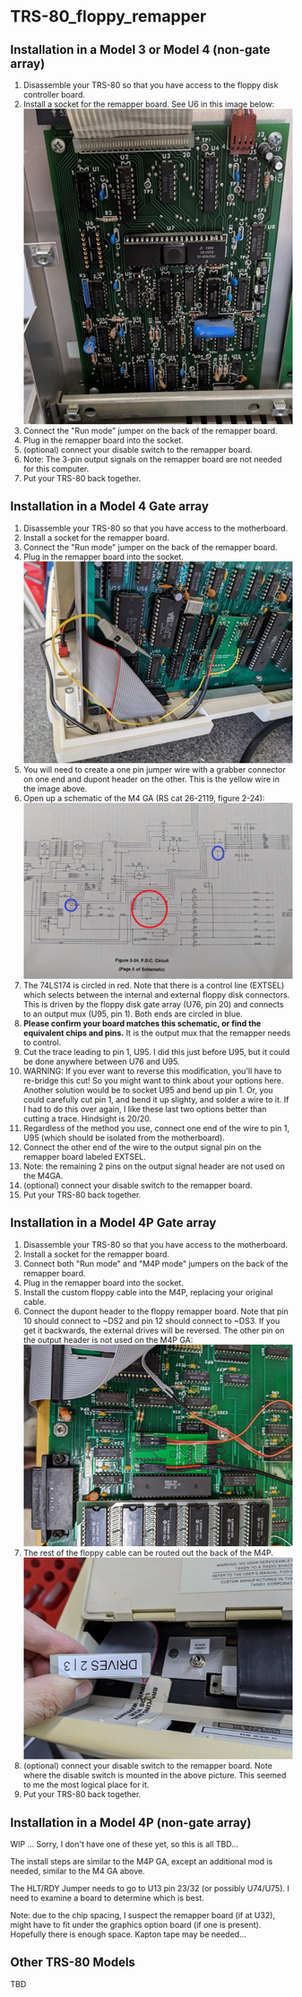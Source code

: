 # TRS-80_floppy_remapper

## Installation in a Model 3 or Model 4 (non-gate array)

1. Disassemble your TRS-80 so that you have access to the floppy disk controller board.
1. Install a socket for the remapper board.  See U6 in this image below:
<br/>![Model 3](/images/install-m3-v3.jpg)
1. Connect the "Run mode" jumper on the back of the remapper board.
1. Plug in the remapper board into the socket.
1. (optional) connect your disable switch to the remapper board.
1. Note: The 3-pin output signals on the remapper board are not needed for this computer.
1. Put your TRS-80 back together.

## Installation in a Model 4 Gate array

1. Disassemble your TRS-80 so that you have access to the motherboard.
1. Install a socket for the remapper board.
1. Connect the "Run mode" jumper on the back of the remapper board.
1. Plug in the remapper board into the socket.
<br/>![Model 4ga](/images/install-m4ga-v3.jpg)
1. You will need to create a one pin jumper wire with a grabber connector on one end and dupont header on the other.
This is the yellow wire in the image above.
1. Open up a schematic of the M4 GA (RS cat 26-2119, figure 2-24):
<br/>![Model 4ga schematic](/images/m4-ga-schem.jpg)
1. The 74LS174 is circled in red.  Note that there is a control line (EXTSEL)
which selects between the internal and external floppy disk connectors. This is driven
by the floppy disk gate array (U76, pin 20) and connects
to an output mux (U95, pin 1).  Both ends are circled in blue.
1. **Please confirm your board matches this schematic, or find the equivalent chips and pins.**  It is the
output mux that the remapper needs to control.
1. Cut the trace leading to pin 1, U95.  I did this just before U95, but
it could be done anywhere between U76 and U95.
1. WARNING: If you ever want to reverse
this modification, you'll have to re-bridge this cut!  So you might
want to think about your options here.  Another solution would be to socket U95
and bend up pin 1.  Or, you could carefully cut pin 1, and bend it up slighty, and solder a
wire to it.  If I had to do this over again, I like these last two options
better than cutting a trace.  Hindsight is 20/20.
1. Regardless of the method you use, connect one end of the wire to pin 1, U95 (which should be
isolated from the motherboard).
1. Connect the other end of the wire to the output signal pin on the remapper board labeled EXTSEL.
1. Note: the remaining 2 pins on the output signal header are not used on the M4GA.
1. (optional) connect your disable switch to the remapper board.
1. Put your TRS-80 back together.

## Installation in a Model 4P Gate array

1. Disassemble your TRS-80 so that you have access to the motherboard.
1. Install a socket for the remapper board.
1. Connect both "Run mode" and "M4P mode" jumpers on the back of the remapper board.
1. Plug in the remapper board into the socket.
1. Install the custom floppy cable into the M4P, replacing your original cable.
1. Connect the dupont header to the floppy remapper board.  Note that pin 10 should connect to ~DS2 and pin 12 should connect to ~DS3.  If you get it backwards, the external drives will be reversed.
The other pin on the output header is not used on the M4P GA:
<br/>![Model 4P](/images/install-m4p-v3.jpg)
1. The rest of the floppy cable can be routed out the back of the M4P.
<br/>![floppy_cable_back](/images/floppy_cable_back.jpg)
1. (optional) connect your disable switch to the remapper board.  Note where the disable switch is mounted in the above picture.  This seemed to me the most logical place for it.
1. Put your TRS-80 back together.

## Installation in a Model 4P (non-gate array)

WIP ... Sorry, I don't have one of these yet, so this is all TBD...

The install steps are similar to the M4P GA, except an additional mod is needed, similar to the M4 GA above.

The HLT/RDY Jumper needs to go to U13 pin 23/32 (or possibly U74/U75).  I need to examine a board to determine which is best.

Note: due to the chip spacing, I suspect the remapper board (if at U32), might have to fit
under the graphics option board (if one is present).  Hopefully there is enough space.
Kapton tape may be needed...

## Other TRS-80 Models

TBD
